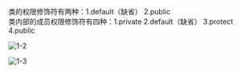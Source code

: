 类的权限修饰符有两种：1.default（缺省） 2.public <br/>
类内部的成员权限修饰符有四种：1.private 2.default（缺省） 3.protect 4.public <br/>

![1-2](https://github.com/WarlockW/JavaSE_Daily_Learning/blob/main/JavaSE%20Notebook/Session_1%20%E9%9D%A2%E5%90%91%E5%AF%B9%E8%B1%A1/Static/1-2.png)

![1-3](https://github.com/WarlockW/JavaSE_Daily_Learning/blob/main/JavaSE%20Notebook/Session_1%20%E9%9D%A2%E5%90%91%E5%AF%B9%E8%B1%A1/Static/1-3.png)
